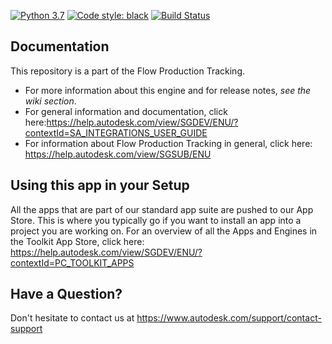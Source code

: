 [![Python 3.7](https://img.shields.io/badge/python-3.7-blue.svg)](https://www.python.org/)
[![Code style: black](https://img.shields.io/badge/code%20style-black-000000.svg)](https://github.com/psf/black)
[![Build Status](https://dev.azure.com/shotgun-ecosystem/Toolkit/_apis/build/status/Apps/tk-multi-bg-publish?repoName=shotgunsoftware%2Ftk-multi-bg-publish&branchName=main)](https://dev.azure.com/shotgun-ecosystem/Toolkit/_build/latest?definitionId=115&repoName=shotgunsoftware%2Ftk-multi-bg-publish&branchName=main)


## Documentation

This repository is a part of the Flow Production Tracking.

- For more information about this engine and for release notes, *see the wiki section*.
- For general information and documentation, click here:https://help.autodesk.com/view/SGDEV/ENU/?contextId=SA_INTEGRATIONS_USER_GUIDE
- For information about Flow Production Tracking in general, click here: https://help.autodesk.com/view/SGSUB/ENU

## Using this app in your Setup

All the apps that are part of our standard app suite are pushed to our App Store.
This is where you typically go if you want to install an app into a project you are
working on. For an overview of all the Apps and Engines in the Toolkit App Store,
click here: https://help.autodesk.com/view/SGDEV/ENU/?contextId=PC_TOOLKIT_APPS

## Have a Question?

Don't hesitate to contact us at https://www.autodesk.com/support/contact-support
